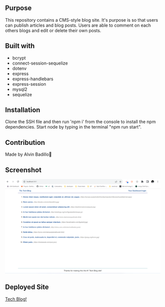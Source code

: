 ## Purpose
This repository contains a CMS-style blog site. It's purpose is so that users can publish articles and blog posts. Users are able to comment on each others blogs
and edit or delete their own posts.

## Built with
* bcrypt
* connect-session-sequelize
* dotenv
* express
* express-handlebars
* express-session
* mysql2
* sequelize

## Installation
Clone the SSH file and then run 'npm i' from the console to install the npm dependencies. Start node by typing in the terminal "npm run start".

## Contribution 
Made by Alvin Badillo🙉

## Screenshot
![Tech Blog](/public/images/techblog.png)

## Deployed Site
[Tech Blog!](https://ancient-inlet-86543.herokuapp.com/)

